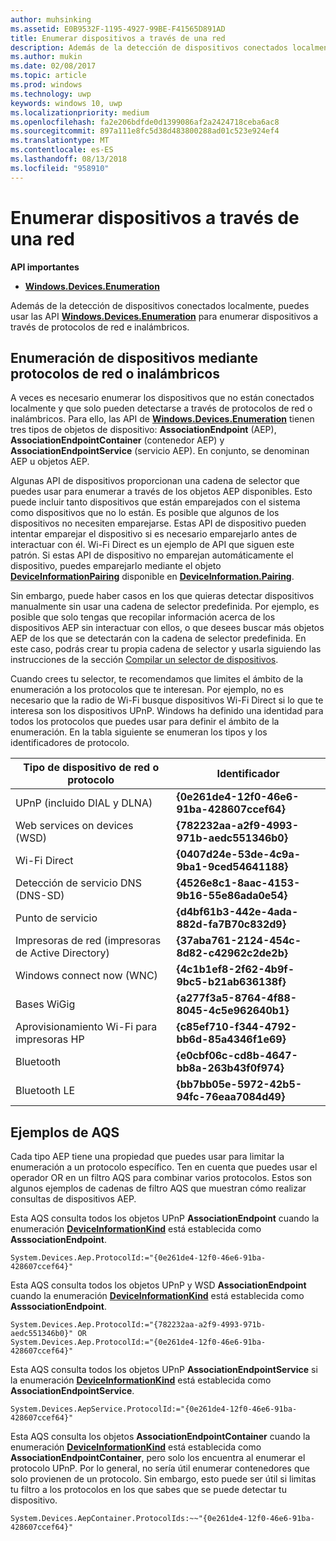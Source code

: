 ```yaml
---
author: muhsinking
ms.assetid: E0B9532F-1195-4927-99BE-F41565D891AD
title: Enumerar dispositivos a través de una red
description: Además de la detección de dispositivos conectados localmente, puedes usar las API Windows.Devices.Enumeration para enumerar dispositivos a través de protocolos de red e inalámbricos.
ms.author: mukin
ms.date: 02/08/2017
ms.topic: article
ms.prod: windows
ms.technology: uwp
keywords: windows 10, uwp
ms.localizationpriority: medium
ms.openlocfilehash: fa2e206bdfde0d1399086af2a2424718ceba6ac8
ms.sourcegitcommit: 897a111e8fc5d38d483800288ad01c523e924ef4
ms.translationtype: MT
ms.contentlocale: es-ES
ms.lasthandoff: 08/13/2018
ms.locfileid: "958910"
---
```

# <a name="enumerate-devices-over-a-network"></a>Enumerar dispositivos a través de una red



**API importantes**

- [**Windows.Devices.Enumeration**](https://docs.microsoft.com/en-us/uwp/api/Windows.Devices.Enumeration)

Además de la detección de dispositivos conectados localmente, puedes usar las API [**Windows.Devices.Enumeration**](https://msdn.microsoft.com/library/windows/apps/BR225459) para enumerar dispositivos a través de protocolos de red e inalámbricos.

## <a name="enumerating-devices-over-networked-or-wireless-protocols"></a>Enumeración de dispositivos mediante protocolos de red o inalámbricos

A veces es necesario enumerar los dispositivos que no están conectados localmente y que solo pueden detectarse a través de protocolos de red o inalámbricos. Para ello, las API de [**Windows.Devices.Enumeration**](https://msdn.microsoft.com/library/windows/apps/BR225459) tienen tres tipos de objetos de dispositivo: **AssociationEndpoint** (AEP), **AssociationEndpointContainer** (contenedor AEP) y **AssociationEndpointService** (servicio AEP). En conjunto, se denominan AEP u objetos AEP.

Algunas API de dispositivos proporcionan una cadena de selector que puedes usar para enumerar a través de los objetos AEP disponibles. Esto puede incluir tanto dispositivos que están emparejados con el sistema como dispositivos que no lo están. Es posible que algunos de los dispositivos no necesiten emparejarse. Estas API de dispositivo pueden intentar emparejar el dispositivo si es necesario emparejarlo antes de interactuar con él. Wi-Fi Direct es un ejemplo de API que siguen este patrón. Si estas API de dispositivo no emparejan automáticamente el dispositivo, puedes emparejarlo mediante el objeto [**DeviceInformationPairing**](https://msdn.microsoft.com/library/windows/apps/Mt168396) disponible en [**DeviceInformation.Pairing**](https://msdn.microsoft.com/library/windows/apps/Dn705960).

Sin embargo, puede haber casos en los que quieras detectar dispositivos manualmente sin usar una cadena de selector predefinida. Por ejemplo, es posible que solo tengas que recopilar información acerca de los dispositivos AEP sin interactuar con ellos, o que desees buscar más objetos AEP de los que se detectarán con la cadena de selector predefinida. En este caso, podrás crear tu propia cadena de selector y usarla siguiendo las instrucciones de la sección [Compilar un selector de dispositivos](build-a-device-selector.md).

Cuando crees tu selector, te recomendamos que limites el ámbito de la enumeración a los protocolos que te interesan. Por ejemplo, no es necesario que la radio de Wi-Fi busque dispositivos Wi-Fi Direct si lo que te interesa son los dispositivos UPnP. Windows ha definido una identidad para todos los protocolos que puedes usar para definir el ámbito de la enumeración. En la tabla siguiente se enumeran los tipos y los identificadores de protocolo.

| Tipo de dispositivo de red o protocolo              | Identificador                                         |
|----------------------------------------------|--------------------------------------------|
| UPnP (incluido DIAL y DLNA)               | **{0e261de4-12f0-46e6-91ba-428607ccef64}** |
| Web services on devices (WSD)                | **{782232aa-a2f9-4993-971b-aedc551346b0}** |
| Wi-Fi Direct                                 | **{0407d24e-53de-4c9a-9ba1-9ced54641188}** |
| Detección de servicio DNS (DNS-SD)               | **{4526e8c1-8aac-4153-9b16-55e86ada0e54}** |
| Punto de servicio                             | **{d4bf61b3-442e-4ada-882d-fa7B70c832d9}** |
| Impresoras de red (impresoras de Active Directory) | **{37aba761-2124-454c-8d82-c42962c2de2b}** |
| Windows connect now (WNC)                    | **{4c1b1ef8-2f62-4b9f-9bc5-b21ab636138f}** |
| Bases WiGig                                  | **{a277f3a5-8764-4f88-8045-4c5e962640b1}** |
| Aprovisionamiento Wi-Fi para impresoras HP           | **{c85ef710-f344-4792-bb6d-85a4346f1e69}** |
| Bluetooth                                    | **{e0cbf06c-cd8b-4647-bb8a-263b43f0f974}** |
| Bluetooth LE                                 | **{bb7bb05e-5972-42b5-94fc-76eaa7084d49}** |

 

## <a name="aqs-examples"></a>Ejemplos de AQS

Cada tipo AEP tiene una propiedad que puedes usar para limitar la enumeración a un protocolo específico. Ten en cuenta que puedes usar el operador OR en un filtro AQS para combinar varios protocolos. Estos son algunos ejemplos de cadenas de filtro AQS que muestran cómo realizar consultas de dispositivos AEP.

Esta AQS consulta todos los objetos UPnP **AssociationEndpoint** cuando la enumeración [**DeviceInformationKind**](https://msdn.microsoft.com/library/windows/apps/Dn948991) está establecida como **AsssociationEndpoint**.

``` syntax
System.Devices.Aep.ProtocolId:="{0e261de4-12f0-46e6-91ba-428607ccef64}"
```

Esta AQS consulta todos los objetos UPnP y WSD **AssociationEndpoint** cuando la enumeración [**DeviceInformationKind**](https://msdn.microsoft.com/library/windows/apps/Dn948991) está establecida como **AsssociationEndpoint**.

``` syntax
System.Devices.Aep.ProtocolId:="{782232aa-a2f9-4993-971b-aedc551346b0}" OR
System.Devices.Aep.ProtocolId:="{0e261de4-12f0-46e6-91ba-428607ccef64}"
```

Esta AQS consulta todos los objetos UPnP **AssociationEndpointService** si la enumeración [**DeviceInformationKind**](https://msdn.microsoft.com/library/windows/apps/Dn948991) está establecida como **AssociationEndpointService**.

``` syntax
System.Devices.AepService.ProtocolId:="{0e261de4-12f0-46e6-91ba-428607ccef64}"
```

Esta AQS consulta los objetos **AssociationEndpointContainer** cuando la enumeración [**DeviceInformationKind**](https://msdn.microsoft.com/library/windows/apps/Dn948991) está establecida como **AssociationEndpointContainer**, pero solo los encuentra al enumerar el protocolo UPnP. Por lo general, no sería útil enumerar contenedores que solo provienen de un protocolo. Sin embargo, esto puede ser útil si limitas tu filtro a los protocolos en los que sabes que se puede detectar tu dispositivo.

``` syntax
System.Devices.AepContainer.ProtocolIds:~~"{0e261de4-12f0-46e6-91ba-428607ccef64}"
```

 

 
